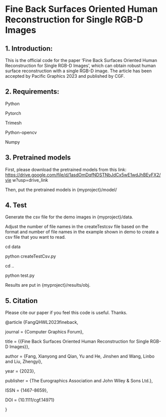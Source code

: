 # Fine Back Surfaces Oriented Human Reconstruction for Single RGB-D Images 

## 1. Introduction: 
This is the official code for the paper ‘Fine Back Surfaces Oriented Human Reconstruction 
for Single RGB-D Images’, which can obtain robust human surface reconstruction 
with a single RGB-D image. The article has been accepted by Pacific Graphics 2023 and published by CGF.

 
## 2. Requirements: 

Python 

Pytorch 

Trimesh 

Python-opencv 

Numpy 
 

## 3. Pretrained models 

First, please download the pretrained models from this link: 
https://drive.google.com/file/d/1asdOmDqfNDSTNbJdCx5wE1wdJhBEyFX2/vie
w?usp=drive_link 

Then, put the pretrained models in {myproject}/model/ 

## 4. Test 

Generate the csv file for the demo images in {myproject}/data. 
 
Adjust the number of file names in the createTestcsv file based on the format and 
number of file names in the example shown in demo to create a csv file that you want 
to read. 
 
cd data

python createTestCsv.py

cd ..

python test.py

Results are put in {myproject}/results/obj. 

## 5. Citation 

Please cite our paper if you feel this code is useful. Thanks. 

@article {FangQHWL2023fineback,

journal = {Computer Graphics Forum},

title = {{Fine Back Surfaces Oriented Human Reconstruction for Single RGB-D Images}},

author = {Fang, Xianyong and Qian, Yu and He, Jinshen and Wang, Linbo and Liu, Zhengyi},

year = {2023},

publisher = {The Eurographics Association and John Wiley & Sons Ltd.},

ISSN = {1467-8659},

DOI = {10.1111/cgf.14971}

}
